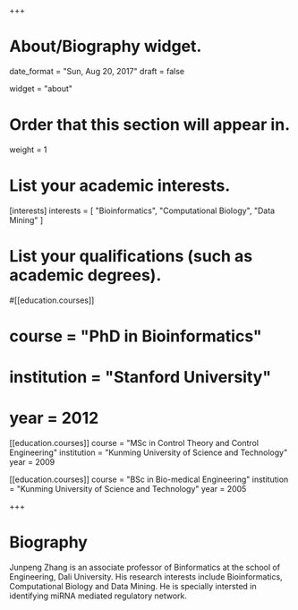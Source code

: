 +++
# About/Biography widget.

date_format = "Sun, Aug 20, 2017"
draft = false

widget = "about"

# Order that this section will appear in.
weight = 1

# List your academic interests.
[interests]
  interests = [
    "Bioinformatics",
    "Computational Biology",
    "Data Mining"
  ]

# List your qualifications (such as academic degrees).
#[[education.courses]]
#  course = "PhD in Bioinformatics"
#  institution = "Stanford University"
#  year = 2012

[[education.courses]]
  course = "MSc in Control Theory and Control Engineering"
  institution = "Kunming University of Science and Technology"
  year = 2009

[[education.courses]]
  course = "BSc in Bio-medical Engineering"
  institution = "Kunming University of Science and Technology"
  year = 2005
 
+++

# Biography

Junpeng Zhang is an associate professor of Binformatics at the school of Engineering, Dali University. His research interests include Bioinformatics, Computational Biology and Data Mining. He is specially intersted in identifying miRNA mediated regulatory network.

